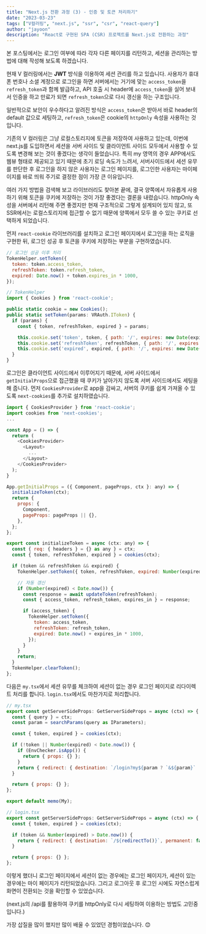 ```yaml
---
title: "Next.js 전환 과정 (3) - 인증 및 토큰 처리하기"
date: "2023-03-23"
tags: ["V컬러링", "next.js", "ssr", "csr", "react-query"]
author: "jayoon"
description: "React로 구현된 SPA (CSR) 프로젝트를 Next.js로 전환하는 과정"
---
```


본 포스팅에서는 로그인 여부에 따라 각자 다른 페이지를 리턴하고, 세션을 관리하는 방법에 대해 작성해 보도록 하겠습니다.

현재 V 컬러링에서는 **JWT** 방식을 이용하여 세션 관리를 하고 있습니다. 사용자가 휴대폰 번호나 소셜 계정으로 로그인을 하면 서버에서는 거기에 맞는 `access_token`을 `refresh_token`과 함께 발급하고, API 호출 시 header에 `access_token`을 실어 보내서 인증을 하고 만료가 되면 `refresh_token`으로 다시 갱신을 하는 구조입니다.

일반적으로 보안이 우수하다고 알려진 방식은 `access_token`은 받아서 바로 header의 default 값으로 세팅하고, `refresh_token`은 cookie의 `httpOnly` 속성을 사용하는 것입니다.

기존의 V 컬러링은 그냥 로컬스토리지에 토큰을 저장하여 사용하고 있는데, 이번에 next.js를 도입하면서 세션을 서버 사이드 및 클라이언트 사이드 모두에서 사용할 수 있도록 변경해 보는 것이 좋겠다는 생각이 들었습니다. 특히 my 영역의 경우 APP에서도 웹뷰 형태로 제공되고 있기 때문에 초기 로딩 속도가 느려서, 서버사이드에서 세션 유무를 판단한 후 로그인을 하지 않은 사용자는 로그인 페이지를, 로그인한 사용자는 마이페이지를 바로 띄워 주기로 결정한 점이 가장 큰 이유입니다.

여러 가지 방법을 검색해 보고 라이브러리도 찾아본 끝에, 결국 양쪽에서 자유롭게 사용하기 위해 토큰을 쿠키에 저장하는 것이 가장 좋겠다는 결론을 내렸습니다. httpOnly 속성을 서버에서 리턴해 주면 좋겠지만 현재 구조적으로 그렇게 설계되어 있지 않고, 또 SSR에서는 로컬스토리지에 접근할 수 없기 때문에 양쪽에서 모두 쓸 수 있는 쿠키로 선택하게 되었습니다.

먼저 `react-cookie` 라이브러리를 설치하고 로그인 페이지에서 로그인을 하는 로직을 구현한 뒤, 로그인 성공 후 토큰을 쿠키에 저장하는 부분을 구현하였습니다.

```javascript
// 로그인 성공 이후 처리
TokenHelper.setToken({
  token: token.access_token,
  refreshToken: token.refresh_token,
  expired: Date.now() + token.expires_in * 1000,
});

// TokenHelper
import { Cookies } from 'react-cookie';

public static cookie = new Cookies();
public static setToken(params: VRAuth.IToken) {
  if (params) {
    const { token, refreshToken, expired } = params;

    this.cookie.set('token', token, { path: '/', expires: new Date(expired) });
    this.cookie.set('refreshToken', refreshToken, { path: '/', expires: new Date(expired * 60) });
    this.cookie.set('expired', expired, { path: '/', expires: new Date(expired) });
  }
}
```

로그인은 클라이언트 사이드에서 이루어지기 때문에, 서버 사이드에서 `getInitialProps`으로 접근했을 때 쿠키가 날아가지 않도록 서버 사이드에서도 세팅을 해 줍니다.
먼저 `CookiesProvider`로 app을 감싸고, 서버의 쿠키를 쉽게 가져올 수 있도록 `next-cookies`를 추가로 설치하였습니다.

```javascript
import { CookiesProvider } from 'react-cookie';
import cookies from 'next-cookies';
...

const App = () => {
  return (
    <CookiesProvider>
      <Layout>
        ...
      </Layout>
    </CookiesProvider>
  );
}

App.getInitialProps = ({ Component, pageProps, ctx }: any) => {
  initializeToken(ctx);
  return {
    props: {
      Component,
      pageProps: pageProps || {},
    },
  };
};

export const initializeToken = async (ctx: any) => {
  const { req: { headers } = {} as any } = ctx;
  const { token, refreshToken, expired } = cookies(ctx);

  if (token && refreshToken && expired) {
    TokenHelper.setToken({ token, refreshToken, expired: Number(expired) });

    // 자동 갱신
    if (Number(expired) < Date.now()) {
      const response = await updateToken(refreshToken);
      const { access_token, refresh_token, expires_in } = response;

      if (access_token) {
        TokenHelper.setToken({
          token: access_token,
          refreshToken: refresh_token,
          expired: Date.now() + expires_in * 1000,
        });
      }
    }
    return;
  }
  TokenHelper.clearToken();
};
```

다음은 `my.tsx`에서 세션 유무를 체크하여 세션이 없는 경우 로그인 페이지로 리다이렉트 처리를 합니다.
`login.tsx`에서도 마찬가지로 처리합니다.

```javascript
// my.tsx
export const getServerSideProps: GetServerSideProps = async (ctx) => {
  const { query } = ctx;
  const param = searchParams(query as IParameters);

  const { token, expired } = cookies(ctx);

  if (!token || Number(expired) < Date.now()) {
    if (EnvChecker.isApp()) {
      return { props: {} };
    }
    return { redirect: { destination: `/login?my${param ? `&${param}` : ''}`, permanent: true } };
  }

  return { props: {} };
};

export default memo(My);

// login.tsx
export const getServerSideProps: GetServerSideProps = async (ctx) => {
  const { token, expired } = cookies(ctx);

  if (token && Number(expired) > Date.now()) {
    return { redirect: { destination: `/${redirectTo()}`, permanent: false } };
  }

  return { props: {} };
};
```

이렇게 했더니 로그인 페이지에서 세션이 없는 경우에는 로그인 페이지가, 세션이 있는 경우에는 마이 페이지가 리턴되었습니다. 그리고 로그아웃 후 로그인 시에도 자연스럽게 화면이 전환되는 것을 확인할 수 있었습니다.

(next.js의 /api를 활용하여 쿠키를 httpOnly로 다시 세팅하여 이용하는 방법도 고민중입니다.)

가장 삽질을 많이 했지만 많이 배울 수 있었던 경험이었습니다. 😊
